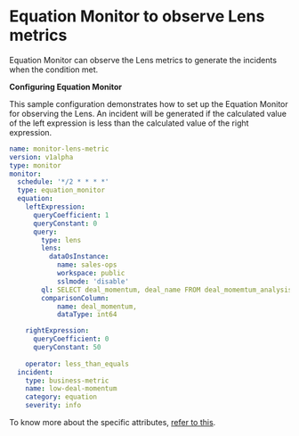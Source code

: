 # Equation Monitor to observe Lens metrics

Equation Monitor can observe the Lens metrics to generate the incidents when the condition met.

**Configuring Equation Monitor**

This sample configuration demonstrates how to set up the Equation Monitor for observing the Lens. An incident will be generated if the calculated value of the left expression is less than the calculated value of the right expression.

```yaml
name: monitor-lens-metric
version: v1alpha
type: monitor
monitor:
  schedule: '*/2 * * * *'
  type: equation_monitor
  equation:
    leftExpression:
      queryCoefficient: 1
      queryConstant: 0
      query:
        type: lens
        lens:
          dataOsInstance:
            name: sales-ops
            workspace: public
            sslmode: 'disable'
        ql: SELECT deal_momentum, deal_name FROM deal_momemtum_analysis where deal_momentum is not null and deal_momentum != 0
        comparisonColumn:
            name: deal_momentum,
            dataType: int64

    rightExpression:
      queryCoefficient: 0
      queryConstant: 50
      
    operator: less_than_equals
  incident:
    type: business-metric
    name: low-deal-momentum
    category: equation
    severity: info
```
To know more about the specific attributes, [refer to this](/resources/monitor/configurations/).
